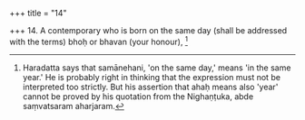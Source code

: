 +++
title = "14"

+++
14. A contemporary who is born on the same day (shall be addressed with the terms) bhoḥ or bhavan (your honour), [^11] 


[^11]:  Haradatta says that samānehani, 'on the same day,' means 'in the same year.' He is probably right in thinking that the expression must not be interpreted too strictly. But his assertion that ahaḥ means also 'year' cannot be proved by his quotation from the Nighaṇṭuka, abde saṃvatsaram aharjaram.

